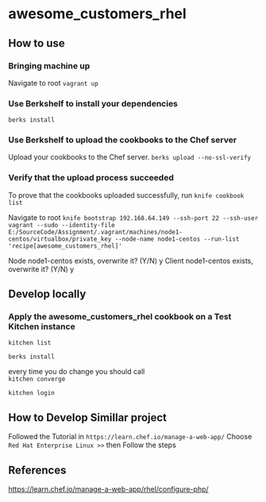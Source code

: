 # awesome_customers_rhel

## How to use 
### Bringing machine up 
Navigate to root 
`vagrant up`


### Use Berkshelf to install your dependencies
`berks install`

### Use Berkshelf to upload the cookbooks to the Chef server
Upload your cookbooks to the Chef server.
`berks upload --no-ssl-verify`


### Verify that the upload process succeeded
To prove that the cookbooks uploaded successfully, run 
`knife cookbook list`

Navigate to root 
`knife bootstrap 192.168.64.149 --ssh-port 22 --ssh-user vagrant --sudo --identity-file E:/SourceCode/Assignment/.vagrant/machines/node1-centos/virtualbox/private_key --node-name node1-centos --run-list 'recipe[awesome_customers_rhel]'`

Node node1-centos exists, overwrite it? (Y/N) y
Client node1-centos exists, overwrite it? (Y/N) y


## Develop locally 
### Apply the awesome_customers_rhel cookbook on a Test Kitchen instance
`kitchen list`

`berks install`

every time you do change you should call  
`kitchen converge`

`kitchen login`

## How to Develop Simillar project  
Followed the Tutorial in `https://learn.chef.io/manage-a-web-app/`
Choose `Red Hat Enterprise Linux >>`
then Follow the steps 



## References 
https://learn.chef.io/manage-a-web-app/rhel/configure-php/
